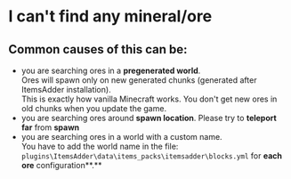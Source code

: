 # I can't find any mineral/ore

## Common causes of this can be:

* you are searching ores in a **pregenerated world**. \
  Ores will spawn only on new generated chunks (generated after ItemsAdder installation).\
  This is exactly how vanilla Minecraft works. You don't get new ores in old chunks when you update the game.
* you are searching ores around **spawn location**. Please try to **teleport far** from **spawn**
* you are searching ores in a world with a custom name.\
  You have to add the world name in the file: `plugins\ItemsAdder\data\items_packs\itemsadder\blocks.yml` for **each ore** configuration**.**
